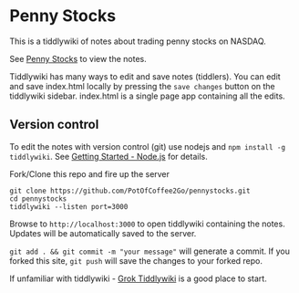 # Penny Stocks

This is a tiddlywiki of notes about trading penny stocks on NASDAQ.

See [Penny Stocks](https://potofcoffee2go.github.io/pennystocks/) to view the notes.

Tiddlywiki has many ways to edit and save notes (tiddlers). You can edit and save
index.html locally by pressing the `save changes` button on the tiddlywiki sidebar.
index.html is a single page app containing all the edits.

## Version control

To edit the notes with version control (git) use nodejs and `npm install -g tiddlywiki`.
See [Getting Started - Node.js](https://tiddlywiki.com/#GettingStarted%20-%20Node.js)
for details.

Fork/Clone this repo and fire up the server

```
git clone https://github.com/PotOfCoffee2Go/pennystocks.git
cd pennystocks
tiddlywiki --listen port=3000
```

Browse to `http://localhost:3000` to open tiddlywiki containing the notes. Updates will be
automatically saved to the server.

`git add . && git commit -m "your message"` will generate a commit. If you forked this site, `git push`
will save the changes to your forked repo.


If unfamiliar with tiddlywiki - [Grok Tiddlywiki](https://groktiddlywiki.com) is a good place to start.



